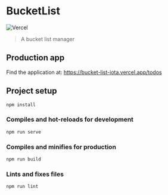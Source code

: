 # BucketList

![Vercel](https://therealsujitk-vercel-badge.vercel.app/?app=bucket-list)

> A bucket list manager

## Production app

Find the application at: https://bucket-list-iota.vercel.app/todos

## Project setup

```
npm install
```

### Compiles and hot-reloads for development

```
npm run serve
```

### Compiles and minifies for production

```
npm run build
```

### Lints and fixes files

```bash
npm run lint
```
